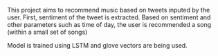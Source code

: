 This project aims to recommend music based on tweets inputed by the user.
First, sentiment of the tweet is extracted. 
Based on sentiment and other parameters such as time of day, the user is recommended a song (within a small set of songs)

Model is trained using LSTM and glove vectors are being used. 
